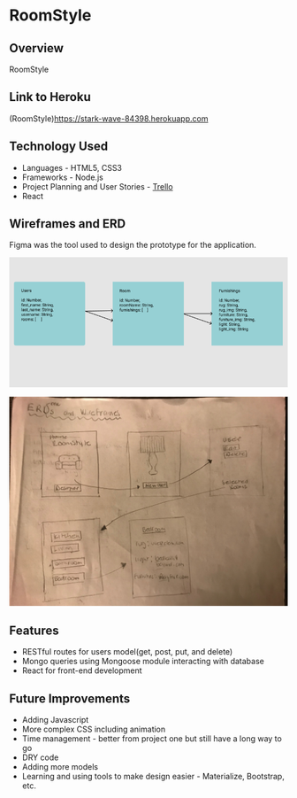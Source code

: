 # RoomStyle

## Overview

RoomStyle

## Link to Heroku

(RoomStyle)https://stark-wave-84398.herokuapp.com

## Technology Used

* Languages - HTML5, CSS3
* Frameworks - Node.js
* Project Planning and User Stories  - [Trello](https://trello.com/b/5ANT9tS0/project-3-roomstyle)
* React

## Wireframes and ERD

Figma was the tool used to design the prototype for the application.

![ERD](https://github.com/SupriyaY/Project-3-WD13/blob/master/Screen%20Shot%202018-02-03%20at%203.01.28%20AM.png)

![Wireframe](https://github.com/SupriyaY/Project-3-WD13/blob/master/IMG_0850.jpg)

## Features

* RESTful routes for users model(get, post, put, and delete)
* Mongo queries using Mongoose module interacting with database
* React for front-end development

## Future Improvements

* Adding Javascript
* More complex CSS including animation
* Time management - better from project one but still have a long way to go
* DRY code
* Adding more models
* Learning and using tools to make design easier - Materialize, Bootstrap, etc.
